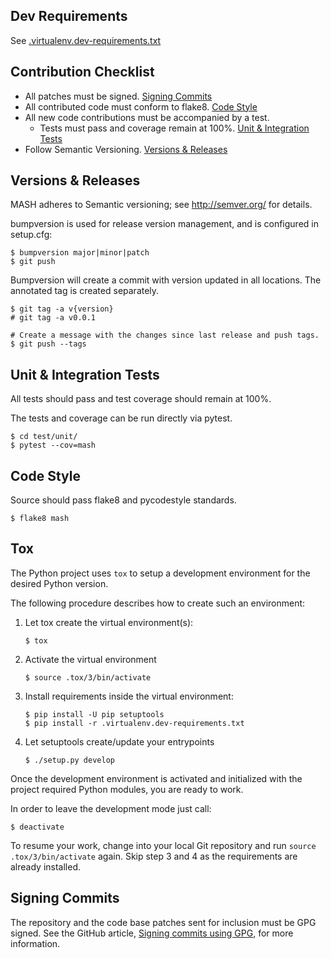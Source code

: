 ## Dev Requirements

See [.virtualenv.dev-requirements.txt](https://github.com/SUSE-Enceladus/mash/.virtualenv.dev-requirements.txt)

## Contribution Checklist

- All patches must be signed. [Signing Commits](#signing-commits)
- All contributed code must conform to flake8. [Code Style](#code-style)
- All new code contributions must be accompanied by a test.
    - Tests must pass and coverage remain at 100%. [Unit & Integration Tests](#unit-&-integration-tests)
- Follow Semantic Versioning. [Versions & Releases](#versions-&-releases)


## Versions & Releases

MASH adheres to Semantic versioning; see http://semver.org/ for details.

bumpversion is used for release version management, and is configured in
setup.cfg:

```
$ bumpversion major|minor|patch
$ git push
```

Bumpversion will create a commit with version updated in all locations.
The annotated tag is created separately.

```
$ git tag -a v{version}
# git tag -a v0.0.1

# Create a message with the changes since last release and push tags.
$ git push --tags
```

## Unit & Integration Tests

All tests should pass and test coverage should remain at 100%.

The tests and coverage can be run directly via pytest.

```
$ cd test/unit/
$ pytest --cov=mash
```

## Code Style

Source should pass flake8 and pycodestyle standards.

```
$ flake8 mash
```

## Tox

The Python project uses `tox` to setup a development environment
for the desired Python version.

The following procedure describes how to create such an environment:

1.  Let tox create the virtual environment(s):

    ```
    $ tox
    ```

2.  Activate the virtual environment

    ```
    $ source .tox/3/bin/activate
    ```

3.  Install requirements inside the virtual environment:

    ```
    $ pip install -U pip setuptools
    $ pip install -r .virtualenv.dev-requirements.txt
    ```

4.  Let setuptools create/update your entrypoints

    ```
    $ ./setup.py develop
    ```

Once the development environment is activated and initialized with
the project required Python modules, you are ready to work.

In order to leave the development mode just call:

```
$ deactivate
```

To resume your work, change into your local Git repository and
run `source .tox/3/bin/activate` again. Skip step 3 and 4 as
the requirements are already installed.

## Signing Commits

The repository and the code base patches sent for inclusion must be GPG
signed. See the GitHub article,
[Signing commits using GPG](https://help.github.com/articles/signing-commits-using-gpg/),
for more information.

